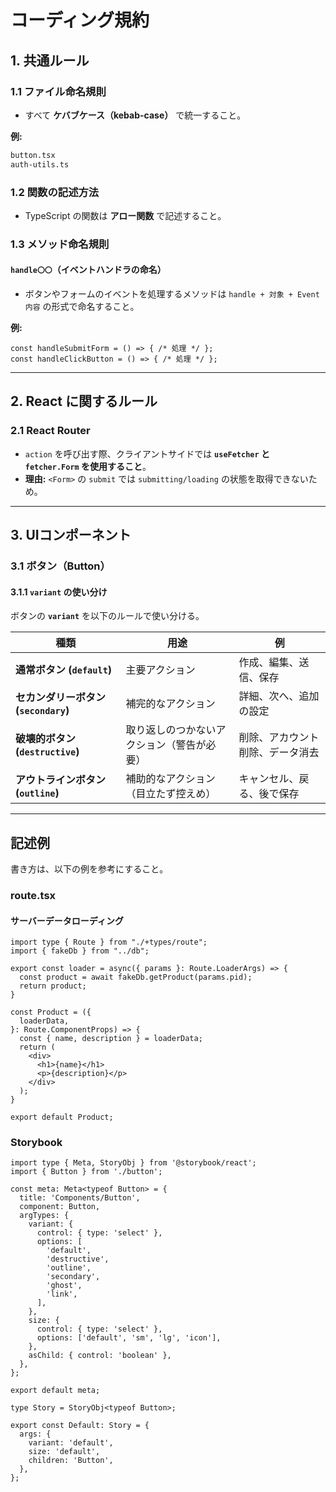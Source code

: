 # **コーディング規約**

## **1. 共通ルール**

### **1.1 ファイル命名規則**

- すべて **ケバブケース（kebab-case）** で統一すること。

**例:**

```sh
button.tsx
auth-utils.ts
```

### **1.2 関数の記述方法**

- TypeScript の関数は **アロー関数** で記述すること。

### **1.3 メソッド命名規則**

#### **`handle〇〇`（イベントハンドラの命名）**

- ボタンやフォームのイベントを処理するメソッドは `handle + 対象 + Event内容` の形式で命名すること。

**例:**

```tsx
const handleSubmitForm = () => { /* 処理 */ };
const handleClickButton = () => { /* 処理 */ };
```

---

## **2. React に関するルール**

### **2.1 React Router**

- `action` を呼び出す際、クライアントサイドでは **`useFetcher` と `fetcher.Form` を使用すること**。
- **理由:** `<Form>` の `submit` では `submitting/loading` の状態を取得できないため。

---

## **3. UIコンポーネント**

### **3.1 ボタン（Button）**

#### **3.1.1 `variant` の使い分け**

ボタンの **`variant`** を以下のルールで使い分ける。

| 種類 | 用途 | 例 |
|------|------|----|
| **通常ボタン (`default`)** | 主要アクション | 作成、編集、送信、保存 |
| **セカンダリーボタン (`secondary`)** | 補完的なアクション | 詳細、次へ、追加の設定 |
| **破壊的ボタン (`destructive`)** | 取り返しのつかないアクション（警告が必要） | 削除、アカウント削除、データ消去 |
| **アウトラインボタン (`outline`)** | 補助的なアクション（目立たず控えめ） | キャンセル、戻る、後で保存 |

---

## 記述例

書き方は、以下の例を参考にすること。

### route.tsx

#### サーバーデータローディング

```tsx
import type { Route } from "./+types/route";
import { fakeDb } from "../db";

export const loader = async({ params }: Route.LoaderArgs) => {
  const product = await fakeDb.getProduct(params.pid);
  return product;
}

const Product = ({
  loaderData,
}: Route.ComponentProps) => {
  const { name, description } = loaderData;
  return (
    <div>
      <h1>{name}</h1>
      <p>{description}</p>
    </div>
  );
}

export default Product;
```

### Storybook

```tsx
import type { Meta, StoryObj } from '@storybook/react';
import { Button } from './button';

const meta: Meta<typeof Button> = {
  title: 'Components/Button',
  component: Button,
  argTypes: {
    variant: {
      control: { type: 'select' },
      options: [
        'default',
        'destructive',
        'outline',
        'secondary',
        'ghost',
        'link',
      ],
    },
    size: {
      control: { type: 'select' },
      options: ['default', 'sm', 'lg', 'icon'],
    },
    asChild: { control: 'boolean' },
  },
};

export default meta;

type Story = StoryObj<typeof Button>;

export const Default: Story = {
  args: {
    variant: 'default',
    size: 'default',
    children: 'Button',
  },
};
```
